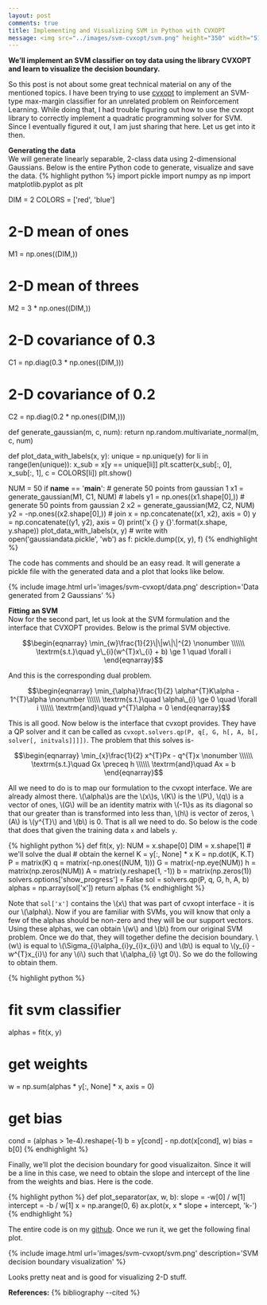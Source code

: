 ```yaml
---
layout: post
comments: true
title: Implementing and Visualizing SVM in Python with CVXOPT
message: <img src="../images/svm-cvxopt/svm.png" height="350" width="512"/>
---
```



<div class="message">
	<strong>We&rsquo;ll implement an SVM classifier on toy data using the library CVXOPT and learn to visualize the decision boundary.</strong>
</div>

So this post is not about some great technical material on any of the mentioned topics. I have been trying to use [cvxopt](http://cvxopt.org/) to implement an SVM-type max-margin classifier for an unrelated problem on Reinforcement Learning. While doing that, I had trouble figuring out how to use the cvxopt library to correctly implement a quadratic programming solver for SVM. Since I eventually figured it out, I am just sharing that here. Let us get into it then.

<strong>Generating the data</strong><br/>
We will generate linearly separable, 2-class data using 2-dimensional Gaussians. Below is the entire Python code to generate, visualize and save the data.
{% highlight python %}
import pickle
import numpy as np
import matplotlib.pyplot as plt

DIM = 2
COLORS = ['red', 'blue']

# 2-D mean of ones
M1 = np.ones((DIM,))
# 2-D mean of threes
M2 = 3 * np.ones((DIM,))
# 2-D covariance of 0.3
C1 = np.diag(0.3 * np.ones((DIM,)))
# 2-D covariance of 0.2
C2 = np.diag(0.2 * np.ones((DIM,)))

def generate_gaussian(m, c, num):
    return np.random.multivariate_normal(m, c, num)

def plot_data_with_labels(x, y):
    unique = np.unique(y)
    for li in range(len(unique)):
        x_sub = x[y == unique[li]]
        plt.scatter(x_sub[:, 0], x_sub[:, 1], c = COLORS[li])
    plt.show()

NUM = 50
if __name__ == '__main__':
    # generate 50 points from gaussian 1
    x1 = generate_gaussian(M1, C1, NUM)
    # labels
    y1 = np.ones((x1.shape[0],))
    # generate 50 points from gaussian 2
    x2 = generate_gaussian(M2, C2, NUM)
    y2 = -np.ones((x2.shape[0],))
    # join
    x = np.concatenate((x1, x2), axis = 0)
    y = np.concatenate((y1, y2), axis = 0)
    print('x {} y {}'.format(x.shape, y.shape))
    plot_data_with_labels(x, y)
    # write
    with open('gaussiandata.pickle', 'wb') as f:
        pickle.dump((x, y), f)
{% endhighlight %}

The code has comments and should be an easy read. It will generate a pickle file with the generated data and a plot that looks like below.

{% include image.html url='images/svm-cvxopt/data.png' description='Data generated from 2 Gaussians' %}

<strong>Fitting an SVM</strong><br/>
Now for the second part, let us look at the SVM formulation and the interface that CVXOPT provides. Below is the primal SVM objective.

$$\begin{eqnarray}
\min_{w}\frac{1}{2}\|\|w\|\|^{2}  \nonumber \\\\\\
\textrm{s.t.}\quad y\_{i}(w^{T}x\_{i} + b) \ge 1 \quad \forall i
\end{eqnarray}$$

And this is the corresponding dual problem.

$$\begin{eqnarray}
\min_{\alpha}\frac{1}{2} \alpha^{T}K\alpha - 1^{T}\alpha \nonumber \\\\\\
\textrm{s.t.}\quad \alpha\_{i} \ge 0 \quad \forall i \\\\\\
\textrm{and}\quad y^{T}\alpha = 0
\end{eqnarray}$$

This is all good. Now below is the interface that cvxopt provides. They have a QP solver and it can be called as `cvxopt.solvers.qp(P, q[, G, h[, A, b[, solver[, initvals]]]])`. The problem that this solves is-

$$\begin{eqnarray}
\min_{x}\frac{1}{2} x^{T}Px - q^{T}x \nonumber \\\\\\
\textrm{s.t.}\quad Gx \preceq h \\\\\\
\textrm{and}\quad Ax = b
\end{eqnarray}$$

All we need to do is to map our formulation to the cvxopt interface. We are already almost there. \\(\alpha\\)s are the \\(x\\)s, \\(K\\) is the \\(P\\), \\(q\\) is a vector of ones, \\(G\\) will be an identity matrix with \\(-1\\)s as its diagonal so that our greater than is transformed into less than, \\(h\\) is vector of zeros, \\(A\\) is \\(y^{T}\\) and \\(b\\) is 0. That is all we need to do. So below is the code that does that given the training data `x` and labels `y`.

{% highlight python %}
def fit(x, y): 
    NUM = x.shape[0]
    DIM = x.shape[1]
    # we'll solve the dual
    # obtain the kernel
    K = y[:, None] * x
    K = np.dot(K, K.T)
    P = matrix(K)
    q = matrix(-np.ones((NUM, 1)))
    G = matrix(-np.eye(NUM))
    h = matrix(np.zeros(NUM))
    A = matrix(y.reshape(1, -1))
    b = matrix(np.zeros(1))
    solvers.options['show_progress'] = False
    sol = solvers.qp(P, q, G, h, A, b)
    alphas = np.array(sol['x'])
    return alphas
{% endhighlight %}

Note that `sol['x']` contains the \\(x\\) that was part of cvxopt interface - it is our \\(\alpha\\). Now if you are familiar with SVMs, you will know that only a few of the alphas should be non-zero and they will be our support vectors. Using these alphas, we can obtain \\(w\\) and \\(b\\) from our original SVM problem. Once we do that, they will together define the decision boundary. \\(w\\) is equal to \\(\Sigma_{i}\alpha\_{i}y\_{i}x\_{i}\\) and \\(b\\) is equal to \\(y\_{i} - w^{T}x\_{i}\\) for any \\(i\\) such that \\(\alpha\_{i} \gt 0\\). So we do the following to obtain them.

{% highlight python %}
# fit svm classifier
alphas = fit(x, y)

# get weights
w = np.sum(alphas * y[:, None] * x, axis = 0)
# get bias
cond = (alphas > 1e-4).reshape(-1)
b = y[cond] - np.dot(x[cond], w)
bias = b[0]
{% endhighlight %}

Finally, we&rsquo;ll plot the decision boundary for good visualizaiton. Since it will be a line in this case, we need to obtain the slope and intercept of the line from the weights and bias. Here is the code.

{% highlight python %}
def plot_separator(ax, w, b): 
    slope = -w[0] / w[1]
    intercept = -b / w[1]
    x = np.arange(0, 6)
    ax.plot(x, x * slope + intercept, 'k-')
{% endhighlight %}

The entire code is on my [github](https://github.com/goelhardik/svm-cvxopt). Once we run it, we get the following final plot.

{% include image.html url='images/svm-cvxopt/svm.png' description='SVM decision boundary visualization' %}

Looks pretty neat and is good for visualizing 2-D stuff.

<strong>References:</strong>
{% bibliography --cited %}
